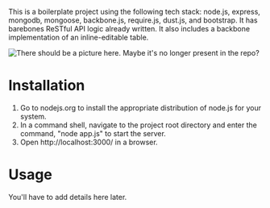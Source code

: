 This is a boilerplate project using the following tech stack: node.js, express, mongodb, mongoose, backbone.js, require.js, dust.js, and bootstrap. It has barebones ReSTful API logic already written. It also includes a backbone implementation of an inline-editable table.

![There should be a picture here. Maybe it's no longer present in the repo?](RepoPic1.jpg?raw=true)


Installation
============

1. Go to nodejs.org to install the appropriate distribution of node.js for your system.
2. In a command shell, navigate to the project root directory and enter the command, "node app.js" to start the server.
3. Open http://localhost:3000/ in a browser.


Usage
=====

You'll have to add details here later.
